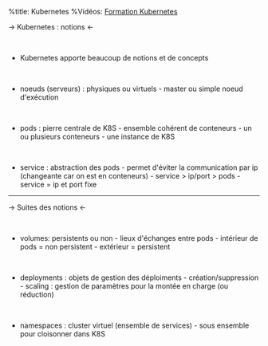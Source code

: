 %title: Kubernetes 
%Vidéos: [Formation Kubernetes](https://www.youtube.com/playlist?list=PLn6POgpklwWqfzaosSgX2XEKpse5VY2v5)




-> Kubernetes : notions <-


<br>

* Kubernetes apporte beaucoup de notions et de concepts


<br>

* noeuds (serveurs) : physiques ou virtuels
		- master ou simple noeud d'exécution

<br>

* pods : pierre centrale de K8S
		- ensemble cohérent de conteneurs
		- un ou plusieurs conteneurs
		- une instance de K8S

<br>

* service : abstraction des pods
		- permet d'éviter la communication par ip (changeante car on est en conteneurs)
		- service > ip/port > pods
		- service = ip et port fixe


----------------------------------------------------------------------


-> Suites des notions <-



<br>

* volumes: persistents ou non
		- lieux d'échanges entre pods
		- intérieur de pods = non persistent
		- extérieur = persistent

<br>

* deployments : objets de gestion des déploiments
		- création/suppression
		- scaling : gestion de paramètres pour la montée en charge (ou réduction)

<br>

* namespaces : cluster virtuel (ensemble de services)
		- sous ensemble pour cloisonner dans K8S

